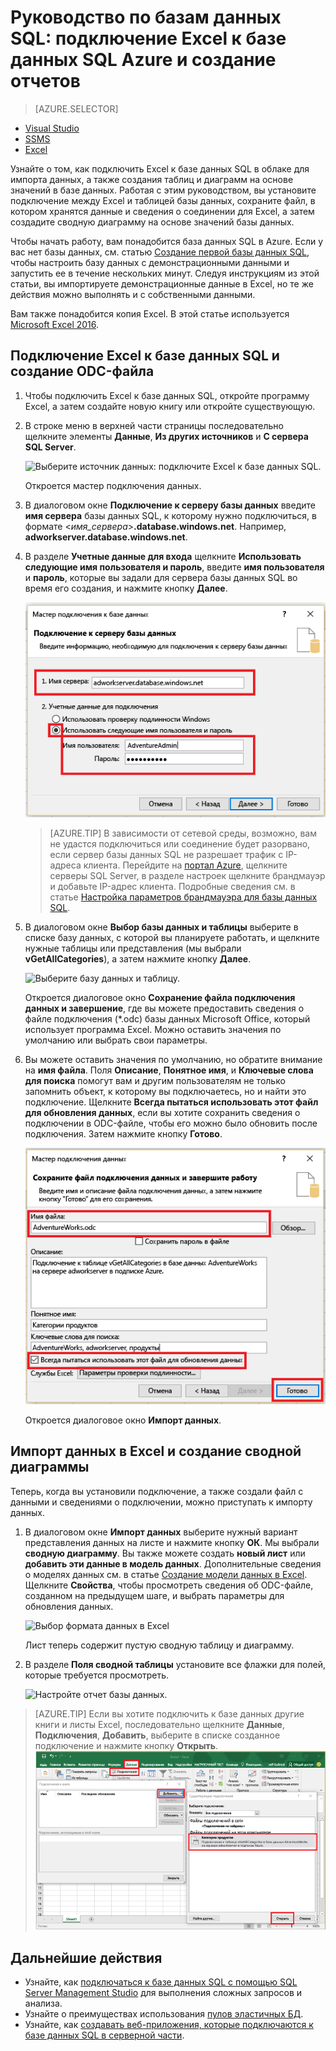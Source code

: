 <properties
	pageTitle="Подключение Excel к базе данных SQL | Microsoft Azure"
	description="Узнайте, как подключить Microsoft Excel к базе данных SQL Azure в облаке. Импортируйте данные в Excel для создания отчетов и просмотра данных."
	services="sql-database"
	keywords="подключение excel к sql, импорт данных в excel"
	documentationCenter=""
	authors="joseidz"
	manager="jhubbard"
	editor=""/>


<tags
	ms.service="sql-database"
	ms.workload="data-management"
	ms.tgt_pltfrm="na"
	ms.devlang="na"
	ms.topic="get-started-article"
	ms.date="07/05/2016"
	ms.author="joseidz"/>


# Руководство по базам данных SQL: подключение Excel к базе данных SQL Azure и создание отчетов

> [AZURE.SELECTOR]
- [Visual Studio](sql-database-connect-query.md)
- [SSMS](sql-database-connect-query-ssms.md)
- [Excel](sql-database-connect-excel.md)

Узнайте о том, как подключить Excel к базе данных SQL в облаке для импорта данных, а также создания таблиц и диаграмм на основе значений в базе данных. Работая с этим руководством, вы установите подключение между Excel и таблицей базы данных, сохраните файл, в котором хранятся данные и сведения о соединении для Excel, а затем создадите сводную диаграмму на основе значений базы данных.

Чтобы начать работу, вам понадобится база данных SQL в Azure. Если у вас нет базы данных, см. статью [Создание первой базы данных SQL](sql-database-get-started.md), чтобы настроить базу данных с демонстрационными данными и запустить ее в течение нескольких минут. Следуя инструкциям из этой статьи, вы импортируете демонстрационные данные в Excel, но те же действия можно выполнять и с собственными данными.

Вам также понадобится копия Excel. В этой статье используется [Microsoft Excel 2016](https://products.office.com/ru-RU/).

## Подключение Excel к базе данных SQL и создание ODC-файла

1.	Чтобы подключить Excel к базе данных SQL, откройте программу Excel, а затем создайте новую книгу или откройте существующую.

2.	В строке меню в верхней части страницы последовательно щелкните элементы **Данные**, **Из других источников** и **С сервера SQL Server**.

	![Выберите источник данных: подключите Excel к базе данных SQL.](./media/sql-database-connect-excel/excel_data_source.png)

	Откроется мастер подключения данных.

3.	В диалоговом окне **Подключение к серверу базы данных** введите **имя сервера** базы данных SQL, к которому нужно подключиться, в формате <*имя\_сервера*>**.database.windows.net**. Например, **adworkserver.database.windows.net**.

4.	В разделе **Учетные данные для входа** щелкните **Использовать следующие имя пользователя и пароль**, введите **имя пользователя** и **пароль**, которые вы задали для сервера базы данных SQL во время его создания, и нажмите кнопку **Далее**.

    ![Ввод имени сервера и учетных данных для входа](./media/sql-database-connect-excel/connect-to-server.png)

	> [AZURE.TIP] В зависимости от сетевой среды, возможно, вам не удастся подключиться или соединение будет разорвано, если сервер базы данных SQL не разрешает трафик с IP-адреса клиента. Перейдите на [портал Azure](https://portal.azure.com/), щелкните серверы SQL Server, в разделе настроек щелкните брандмауэр и добавьте IP-адрес клиента. Подробные сведения см. в статье [Настройка параметров брандмауэра для базы данных SQL](sql-database-configure-firewall-settings.md).

5. В диалоговом окне **Выбор базы данных и таблицы** выберите в списке базу данных, с которой вы планируете работать, и щелкните нужные таблицы или представления (мы выбрали **vGetAllCategories**), а затем нажмите кнопку **Далее**.

	![Выберите базу данных и таблицу.](./media/sql-database-connect-excel/select-database-and-table.png)

    Откроется диалоговое окно **Сохранение файла подключения данных и завершение**, где вы можете предоставить сведения о файле подключения (*.odc) базы данных Microsoft Office, который использует программа Excel. Можно оставить значения по умолчанию или выбрать свои параметры.

6. Вы можете оставить значения по умолчанию, но обратите внимание на **имя файла**. Поля **Описание**, **Понятное имя**, и **Ключевые слова для поиска** помогут вам и другим пользователям не только запомнить объект, к которому вы подключаетесь, но и найти это подключение. Щелкните **Всегда пытаться использовать этот файл для обновления данных**, если вы хотите сохранить сведения о подключении в ODC-файле, чтобы его можно было обновить после подключения. Затем нажмите кнопку **Готово**.

    ![Сохранение ODC-файла](./media/sql-database-connect-excel/save-odc-file.png)

    Откроется диалоговое окно **Импорт данных**.

## Импорт данных в Excel и создание сводной диаграммы
Теперь, когда вы установили подключение, а также создали файл с данными и сведениями о подключении, можно приступать к импорту данных.

1. В диалоговом окне **Импорт данных** выберите нужный вариант представления данных на листе и нажмите кнопку **ОК**. Мы выбрали **сводную диаграмму**. Вы также можете создать **новый лист** или **добавить эти данные в модель данных**. Дополнительные сведения о моделях данных см. в статье [Создание модели данных в Excel](https://support.office.com/article/Create-a-Data-Model-in-Excel-87E7A54C-87DC-488E-9410-5C75DBCB0F7B). Щелкните **Свойства**, чтобы просмотреть сведения об ODC-файле, созданном на предыдущем шаге, и выбрать параметры для обновления данных.

	![Выбор формата данных в Excel](./media/sql-database-connect-excel/import-data.png)

    Лист теперь содержит пустую сводную таблицу и диаграмму.

8. В разделе **Поля сводной таблицы** установите все флажки для полей, которые требуется просмотреть.

	![Настройте отчет базы данных.](./media/sql-database-connect-excel/power-pivot-results.png)

> [AZURE.TIP] Если вы хотите подключить к базе данных другие книги и листы Excel, последовательно щелкните **Данные**, **Подключения**, **Добавить**, выберите в списке созданное подключение и нажмите кнопку **Открыть**. ![Открытие подключения из другой книги](./media/sql-database-connect-excel/open-from-another-workbook.png)

## Дальнейшие действия

- Узнайте, как [подключаться к базе данных SQL с помощью SQL Server Management Studio](sql-database-connect-query-ssms.md) для выполнения сложных запросов и анализа.
- Узнайте о преимуществах использования [пулов эластичных БД](sql-database-elastic-pool.md).
- Узнайте, как [создавать веб-приложения, которые подключаются к базе данных SQL в серверной части](../app-service-web/web-sites-dotnet-deploy-aspnet-mvc-app-membership-oauth-sql-database.md).

<!---HONumber=AcomDC_0706_2016--->